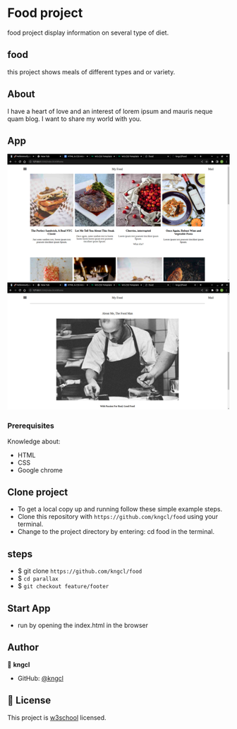 # Food project

food project display information on several type of diet.

## food

this project shows meals of different types and or variety.

## About

I have a heart of love and an interest of lorem ipsum and mauris neque quam blog. I want to share my world with you.

## App

![home](assets/images/home.png)
![about](assets/images/about.png)

### Prerequisites

Knowledge about:

- HTML
- CSS
- Google chrome
  
## Clone project

- To get a local copy up and running follow these simple example steps.
- Clone this repository with `https://github.com/kngcl/food` using your terminal.
- Change to the project directory by entering: cd food in the terminal.

## steps

- $ git clone `https://github.com/kngcl/food`
- $ `cd parallax`
- $ `git checkout feature/footer`

## Start App

- run by opening the index.html in the browser

## Author

👤 **kngcl**

- GitHub: [@kngcl](https://github.com/kngcl/food)

## 📝 License

This project is [w3school](./LICENSE) licensed.
